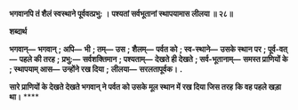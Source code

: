 **भगवानपि तं शैलं स्वस्थाने पूर्ववत्प्रभु: ।** **पश्यतां सर्वभूतानां स्थापयामास लीलया ॥ २८॥** 

**शब्दार्थ** 

**भगवान्—** **भगवान्** **; अपि—** **भी** **; तम्—** **उस** **; शैलम्—** **पर्वत को** **; स्व-स्थाने—** **उसके स्थान पर** **; पूर्व-वत्—** **पहले की तरह** **;** **प्रभु:—** **सर्वशक्तिमान** **; पश्यताम्—** **देखते ही देखते** **; सर्व-भूतानाम्—** **समस्त प्राणियों के** **; स्थापयाम् आस—** **उन्होंने रख दिया** **;** **लीलया—** **सरलतापूर्वक।** **.** 

**सारे प्राणियों के देखते देखते भगवान् ने पर्वत को उसके मूल स्थान में रख दिया जिस तरह** **कि वह पहले खड़ा था।** **** 